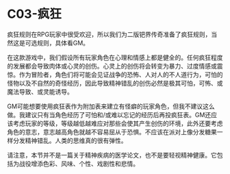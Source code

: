 # C03-疯狂

疯狂规则在RPG玩家中很受欢迎，所以我们为二版钯界传奇准备了疯狂规则，当然这是可选规则，具体看GM。

在这款游戏中，我们假设所有玩家角色在心理和情感上都是健全的。任何疯狂程度的发展都会导致肉体或心灵的创伤。心灵上的创伤将会转变为暴力、过度情感或震惊。作为冒险者，角色们将可能会见证战争的恐怖、人对人的不人道行为，可怕的怪物以及不自然的奇怪经历，因此导致精神错乱的创伤必然是极其可怕，可怖、或魔法导致、或灵能诱导。

GM可能想要使用疯狂表作为附加表来建立有怪癖的玩家角色，但我不建议这么做。我建议只有当角色经历了可怕和/或难以忘记的经历后再投疯狂表。GM还应该考虑玩家的等级，等级越低越难应对那些会使其产生创伤的环境，此外还要考虑角色的意志，意志越高角色就越不容易屈从于恐惧。不应该在派对上像分发糖果一样分发精神错乱。人类的思维真的很有弹性。

请注意，本节并不是一篇关于精神疾病的医学论文，也不是要轻视精神健康。它包括为战役增添色彩、风味、个性、戏剧性和悲情。
